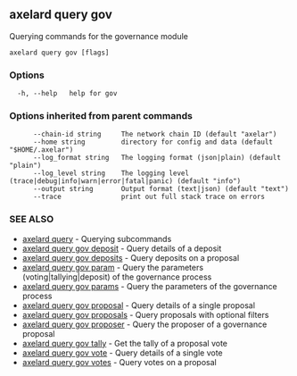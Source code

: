 ## axelard query gov

Querying commands for the governance module

```
axelard query gov [flags]
```

### Options

```
  -h, --help   help for gov
```

### Options inherited from parent commands

```
      --chain-id string     The network chain ID (default "axelar")
      --home string         directory for config and data (default "$HOME/.axelar")
      --log_format string   The logging format (json|plain) (default "plain")
      --log_level string    The logging level (trace|debug|info|warn|error|fatal|panic) (default "info")
      --output string       Output format (text|json) (default "text")
      --trace               print out full stack trace on errors
```

### SEE ALSO

- [axelard query](axelard_query.md)	 - Querying subcommands
- [axelard query gov deposit](axelard_query_gov_deposit.md)	 - Query details of a deposit
- [axelard query gov deposits](axelard_query_gov_deposits.md)	 - Query deposits on a proposal
- [axelard query gov param](axelard_query_gov_param.md)	 - Query the parameters (voting|tallying|deposit) of the governance process
- [axelard query gov params](axelard_query_gov_params.md)	 - Query the parameters of the governance process
- [axelard query gov proposal](axelard_query_gov_proposal.md)	 - Query details of a single proposal
- [axelard query gov proposals](axelard_query_gov_proposals.md)	 - Query proposals with optional filters
- [axelard query gov proposer](axelard_query_gov_proposer.md)	 - Query the proposer of a governance proposal
- [axelard query gov tally](axelard_query_gov_tally.md)	 - Get the tally of a proposal vote
- [axelard query gov vote](axelard_query_gov_vote.md)	 - Query details of a single vote
- [axelard query gov votes](axelard_query_gov_votes.md)	 - Query votes on a proposal
